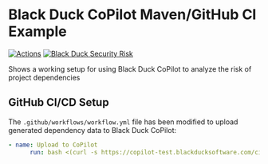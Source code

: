 # Black Duck CoPilot Maven/GitHub CI Example

[![Actions](https://github.com/BlackDuckCoPilot/example-maven-githubactions/workflows/Java%20CI/badge.svg)](https://github.com/BlackDuckCoPilot/example-maven-githubactions/actions?workflow=Java+CI) [![Black Duck Security Risk](https://copilot-test.blackducksoftware.com/github/repos/BlackDuckCoPilot/example-maven-githubactions/branches/test/badge-risk.svg)](https://copilot-test.blackducksoftware.com/github/repos/BlackDuckCoPilot/example-maven-githubactions/branches/test)

Shows a working setup for using Black Duck CoPilot to analyze the risk of project dependencies

## GitHub CI/CD Setup

The `.github/workflows/workflow.yml` file has been modified to upload generated dependency data to Black Duck CoPilot:

```yaml
- name: Upload to CoPilot
      run: bash <(curl -s https://copilot-test.blackducksoftware.com/ci/githubactions/scripts/upload)
```
